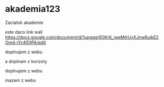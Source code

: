 # akademia123

Zaciatok akademie


este daco link wall https://docs.google.com/document/d/1upgggrE0Kr6_jweMtrUyXJnw6uikE2Omd-iYc4IDtPA/edit


doplnujem z webu




a doplnam z konzoly

doplnujem z webu 

mazem z webu

